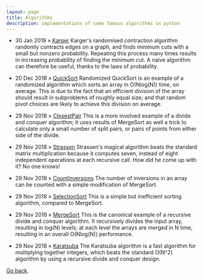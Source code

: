 ```yaml
---
layout: page
title: Algorithms
description: implementations of some famous algorithms in python
---
```


  * 30 Jan 2019 » [Karger](/pages/algorithms/karger.html) Karger's randomised contraction algorithm randomly contracts edges on a graph, and finds minimum cuts with a small but nonzero probability. Repeating this process many times results in increasing probability of finding the minimum cut. A naive algorithm can therefore be useful, thanks to the laws of probability.

  * 20 Dec 2018 » [QuickSort](/pages/algorithms/quicksort.html) Randomized QuickSort is an example of a randomized algorithm which sorts an array in O(Nlog(N)) time, on average. This is due to the fact that an efficient division of the array should result in subproblems of roughly equal size; and that random pivot choices are likely to achieve this division on average.

  * 29 Nov 2018 » [ClosestPair](/pages/algorithms/closestpair.html) This is a more involved example of a divide and conquer algorithm; it uses results of MergeSort as well a trick to calculate only a small number of split pairs, or pairs of points from either side of the divide. 

  * 29 Nov 2018 » [Strassen](/pages/algorithms/strassen.html) Strassen's magical algorithm beats the standard matrix multiplication because it computes seven, instead of eight independent operations at each recursive call. How did he come up with it? No one knows!

  * 29 Nov 2018 » [CountInversions](/pages/algorithms/countinversions.html) The number of inversions in an array can be counted with a simple modification of MergeSort.

  * 29 Nov 2018 » [SelectionSort](/pages/algorithms/selectionsort.html) This is a simple but inefficient sorting algorithm, compared to MergeSort.

  * 29 Nov 2018 » [MergeSort](/pages/algorithms/mergesort.html) This is the canonical example of a recursive divide and conquer algorithm. It recursively divides the input array, resulting in log(N) levels; at each level the arrays are merged in N time, resulting in an overall O(Nlog(N)) performance. 

  * 29 Nov 2018 » [Karatsuba](/pages/algorithms/karatsuba.html) The Karatsuba algorithm is a fast algorithm for multiplying together integers, which beats the standard O(N^2) algorithm by using a recursive divide and conquer design.

[Go back](/index.html).
